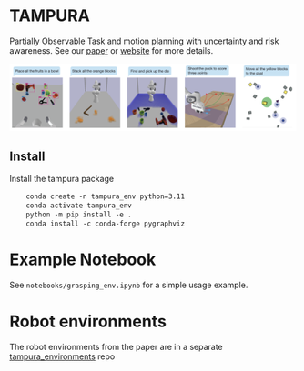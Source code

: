 # TAMPURA

Partially Observable Task and motion planning with uncertainty and risk awareness. See our [paper](https://arxiv.org/abs/2403.10454) or [website](https://aidan-curtis.github.io/tampura.github.io/) for more details.

![alt text](figs/tasks.png)

## Install

Install the tampura package
```
    conda create -n tampura_env python=3.11
    conda activate tampura_env
    python -m pip install -e .
    conda install -c conda-forge pygraphviz
```

# Example Notebook

See `notebooks/grasping_env.ipynb` for a simple usage example.

# Robot environments

The robot environments from the paper are in a separate [tampura_environments](https://github.com/aidan-curtis/tampura_environments) repo
